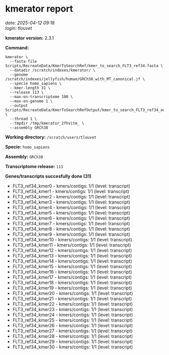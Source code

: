 # kmerator report
*date: 2025-04-12 09:18*  
*login: tlouvet*

**kmerator version:** 2.3.1

**Command:**

```
kmerator \
  --fasta-file Scripts/RecreateData/KmerToSearchRef/kmer_to_search_FLT3_ref34.fasta \
  --datadir /scratch/indexes/kmerator/ \
  --genome /scratch/indexes/jellyfish/human/GRCh38_with_MT_canonical.jf \
  --specie homo_sapiens \
  --kmer-length 31 \
  --release 113 \
  --max-on-transcriptome 100 \
  --max-on-genome 1 \
  --output Scripts/RecreateData/KmerToSearchRefOutput/kmer_to_search_FLT3_ref34_output \
  --thread 1 \
  --tmpdir /tmp/kmerator_2fhvitm_ \
  --assembly GRCh38
```

**Working directory:** `/scratch/users/tlouvet`

**Specie:** `homo_sapiens`

**Assembly:** `GRCh38`

**Transcriptome release:** `113`

**Genes/transcripts succesfully done (31)**

- FLT3_ref34_kmer0 - kmers/contigs: 1/1 (level: transcript)
- FLT3_ref34_kmer1 - kmers/contigs: 1/1 (level: transcript)
- FLT3_ref34_kmer2 - kmers/contigs: 1/1 (level: transcript)
- FLT3_ref34_kmer3 - kmers/contigs: 1/1 (level: transcript)
- FLT3_ref34_kmer4 - kmers/contigs: 1/1 (level: transcript)
- FLT3_ref34_kmer5 - kmers/contigs: 1/1 (level: transcript)
- FLT3_ref34_kmer6 - kmers/contigs: 1/1 (level: transcript)
- FLT3_ref34_kmer7 - kmers/contigs: 1/1 (level: transcript)
- FLT3_ref34_kmer8 - kmers/contigs: 1/1 (level: transcript)
- FLT3_ref34_kmer9 - kmers/contigs: 1/1 (level: transcript)
- FLT3_ref34_kmer10 - kmers/contigs: 1/1 (level: transcript)
- FLT3_ref34_kmer11 - kmers/contigs: 1/1 (level: transcript)
- FLT3_ref34_kmer12 - kmers/contigs: 1/1 (level: transcript)
- FLT3_ref34_kmer13 - kmers/contigs: 1/1 (level: transcript)
- FLT3_ref34_kmer14 - kmers/contigs: 1/1 (level: transcript)
- FLT3_ref34_kmer15 - kmers/contigs: 1/1 (level: transcript)
- FLT3_ref34_kmer16 - kmers/contigs: 1/1 (level: transcript)
- FLT3_ref34_kmer17 - kmers/contigs: 1/1 (level: transcript)
- FLT3_ref34_kmer18 - kmers/contigs: 1/1 (level: transcript)
- FLT3_ref34_kmer19 - kmers/contigs: 1/1 (level: transcript)
- FLT3_ref34_kmer20 - kmers/contigs: 1/1 (level: transcript)
- FLT3_ref34_kmer21 - kmers/contigs: 1/1 (level: transcript)
- FLT3_ref34_kmer22 - kmers/contigs: 1/1 (level: transcript)
- FLT3_ref34_kmer23 - kmers/contigs: 1/1 (level: transcript)
- FLT3_ref34_kmer24 - kmers/contigs: 1/1 (level: transcript)
- FLT3_ref34_kmer25 - kmers/contigs: 1/1 (level: transcript)
- FLT3_ref34_kmer26 - kmers/contigs: 1/1 (level: transcript)
- FLT3_ref34_kmer27 - kmers/contigs: 1/1 (level: transcript)
- FLT3_ref34_kmer28 - kmers/contigs: 1/1 (level: transcript)
- FLT3_ref34_kmer29 - kmers/contigs: 1/1 (level: transcript)
- FLT3_ref34_kmer30 - kmers/contigs: 1/1 (level: transcript)
